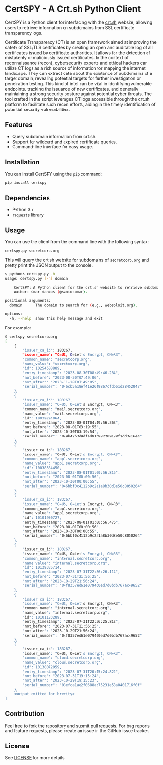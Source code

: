 # CertSPY - A Crt.sh Python Client

CertSPY is a Python client for interfacing with the [crt.sh](https://crt.sh/) website, allowing users to retrieve information on subdomains from SSL certificate transparency logs.

Certificate Transparency (CT) is an open framework aimed at improving the safety of SSL/TLS certificates by creating an open and auditable log of all certificates issued by certificate authorities. It allows for the detection of mistakenly or maliciously issued certificates. In the context of reconnaissance (recon), cybersecurity experts and ethical hackers can utilize CT logs as a rich source of information for mapping the internet landscape. They can extract data about the existence of subdomains of a target domain, revealing potential targets for further investigation or penetration testing. This kind of intel can be vital in identifying vulnerable endpoints, tracking the issuance of new certificates, and generally maintaining a strong security posture against potential cyber threats. The tool crafted in the script leverages CT logs accessible through the crt.sh platform to facilitate such recon efforts, aiding in the timely identification of potential security vulnerabilities.

## Features

- Query subdomain information from crt.sh.
- Support for wildcard and expired certificate queries.
- Command-line interface for easy usage.

## Installation

You can install CertSPY using the `pip` command:

```sh
pip install certspy
```

## Dependencies

- Python 3.x
- `requests` library

## Usage

You can use the client from the command line with the following syntax:

```sh
certspy.py secretcorp.org
```

This will query the crt.sh website for subdomains of `secretcorp.org` and pretty print the JSON output to the console.

```sh
$ python3 certspy.py -h
usage: certspy.py [-h] domain

    CertSPY: A Python client for the crt.sh website to retrieve subdomains information.
    Author: Omar Santos (@santosomar). 

positional arguments:
  domain      The domain to search for (e.g., websploit.org).

options:
  -h, --help  show this help message and exit
```

For example:

```sh
$ certspy secretcorp.org
[
    {
        "issuer_ca_id": 183267,
        "issuer_name": "C=US, O=Let's Encrypt, CN=R3",
        "common_name": "secretcorp.org",
        "name_value": "secretcorp.org",
        "id": 10254588889,
        "entry_timestamp": "2023-08-30T08:49:46.284",
        "not_before": "2023-08-30T07:49:06",
        "not_after": "2023-11-28T07:49:05",
        "serial_number": "046cb5a18ef41e26f9867cfdb61d28452047"
    },
    {
        "issuer_ca_id": 183267,
        "issuer_name": "C=US, O=Let's Encrypt, CN=R3",
        "common_name": "mail.secretcorp.org",
        "name_value": "mail.secretcorp.org",
        "id": 10039294064,
        "entry_timestamp": "2023-08-01T04:19:56.363",
        "not_before": "2023-08-01T03:19:55",
        "not_after": "2023-10-30T03:19:54",
        "serial_number": "049b42b3d9dfad81b882209188f2dd3416e4"
    },
    {
        "issuer_ca_id": 183267,
        "issuer_name": "C=US, O=Let's Encrypt, CN=R3",
        "common_name": "app1.secretcorp.org",
        "name_value": "app1.secretcorp.org",
        "id": 10038384450,
        "entry_timestamp": "2023-08-01T01:00:56.816",
        "not_before": "2023-08-01T00:00:56",
        "not_after": "2023-10-30T00:00:55",
        "serial_number": "046bbf0c4112b9c2a1a8b30d8e50c8050264"
    },
    {
        "issuer_ca_id": 183267,
        "issuer_name": "C=US, O=Let's Encrypt, CN=R3",
        "common_name": "app1.secretcorp.org",
        "name_value": "app1.secretcorp.org",
        "id": 10101930727,
        "entry_timestamp": "2023-08-01T01:00:56.476",
        "not_before": "2023-08-01T00:00:56",
        "not_after": "2023-10-30T00:00:55",
        "serial_number": "046bbf0c4112b9c2a1a8b30d8e50c8050264"
    },
    {
        "issuer_ca_id": 183267,
        "issuer_name": "C=US, O=Let's Encrypt, CN=R3",
        "common_name": "internal.secretcorp.org",
        "name_value": "internal.secretcorp.org",
        "id": 10139355714,
        "entry_timestamp": "2023-07-31T22:56:26.114",
        "not_before": "2023-07-31T21:56:25",
        "not_after": "2023-10-29T21:56:24",
        "serial_number": "04f8357ed61e079460ed7d0bdb767ac49652"
    },
    {
        "issuer_ca_id": 183267,
        "issuer_name": "C=US, O=Let's Encrypt, CN=R3",
        "common_name": "internal.secretcorp.org",
        "name_value": "internal.secretcorp.org",
        "id": 10101183289,
        "entry_timestamp": "2023-07-31T22:56:25.812",
        "not_before": "2023-07-31T21:56:25",
        "not_after": "2023-10-29T21:56:24",
        "serial_number": "04f8357ed61e079460ed7d0bdb767ac49652"
    },
    {
        "issuer_ca_id": 183267,
        "issuer_name": "C=US, O=Let's Encrypt, CN=R3",
        "common_name": "cloud.secretcorp.org",
        "name_value": "cloud.secretcorp.org",
        "id": 10138072059,
        "entry_timestamp": "2023-07-31T20:15:24.822",
        "not_before": "2023-07-31T19:15:24",
        "not_after": "2023-10-29T19:15:23",
        "serial_number": "03efca1ae2f0688ac75231e58a0401716f0f"
    },
    <output omitted for brevity>
]
```





## Contribution

Feel free to fork the repository and submit pull requests. For bug reports and feature requests, please create an issue in the GitHub issue tracker.

## License

See [LICENSE](LICENSE) for more details.

